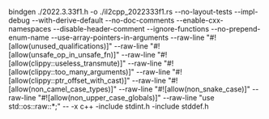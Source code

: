 bindgen ./2022.3.33f1.h -o ./il2cpp_2022333f1.rs --no-layout-tests --impl-debug --with-derive-default --no-doc-comments --enable-cxx-namespaces --disable-header-comment --ignore-functions --no-prepend-enum-name --use-array-pointers-in-arguments --raw-line "#![allow(unused_qualifications)]" --raw-line "#![allow(unsafe_op_in_unsafe_fn)]" --raw-line "#![allow(clippy::useless_transmute)]" --raw-line "#![allow(clippy::too_many_arguments)]" --raw-line "#![allow(clippy::ptr_offset_with_cast)]" --raw-line "#![allow(non_camel_case_types)]" --raw-line "#![allow(non_snake_case)]" --raw-line "#![allow(non_upper_case_globals)]" --raw-line "use std::os::raw::*;" -- -x c++ -include stdint.h -include stddef.h

<!-- You need bindgen. -->